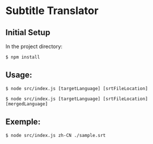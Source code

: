 # Subtitle Translator

## Initial Setup

In the project directory:

```
$ npm install
```

## Usage:

`$ node src/index.js [targetLanguage] [srtFileLocation]`

`$ node src/index.js [targetLanguage] [srtFileLocation] [mergedLanguage]`

## Exemple:

`$ node src/index.js zh-CN ./sample.srt`
